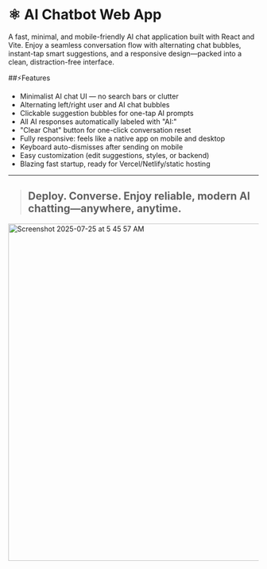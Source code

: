 # ⚛︎ AI Chatbot Web App

A fast, minimal, and mobile-friendly AI chat application built with React and Vite. Enjoy a seamless conversation flow with alternating chat bubbles, instant-tap smart suggestions, and a responsive design—packed into a clean, distraction-free interface.

##⚡️Features

- Minimalist AI chat UI — no search bars or clutter
- Alternating left/right user and AI chat bubbles
- Clickable suggestion bubbles for one-tap AI prompts
- All AI responses automatically labeled with "AI:"
- "Clear Chat" button for one-click conversation reset
- Fully responsive: feels like a native app on mobile and desktop
- Keyboard auto-dismisses after sending on mobile
- Easy customization (edit suggestions, styles, or backend)
- Blazing fast startup, ready for Vercel/Netlify/static hosting

---

>## Deploy. Converse. Enjoy reliable, modern AI chatting—anywhere, anytime.
>
<img width="1218" height="679" alt="Screenshot 2025-07-25 at 5 45 57 AM" src="https://github.com/user-attachments/assets/d96ecb24-85a3-4271-8837-dea3098ff2d3" />
